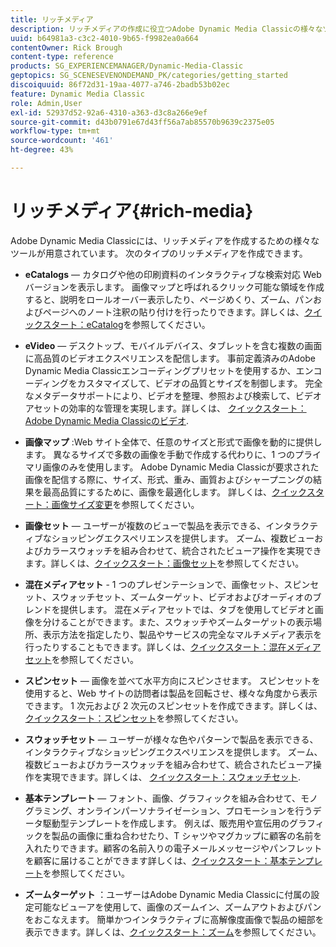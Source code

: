 ```yaml
---
title: リッチメディア
description: リッチメディアの作成に役立つAdobe Dynamic Media Classicの様々なツールについて説明します。
uuid: b64981a3-c3c2-4010-9b65-f9982ea0a664
contentOwner: Rick Brough
content-type: reference
products: SG_EXPERIENCEMANAGER/Dynamic-Media-Classic
geptopics: SG_SCENESEVENONDEMAND_PK/categories/getting_started
discoiquuid: 86f72d31-19aa-4077-a746-2badb53b02ec
feature: Dynamic Media Classic
role: Admin,User
exl-id: 52937d52-92a6-4310-a363-d3c8a266e9ef
source-git-commit: d43b0791e67d43ff56a7ab85570b9639c2375e05
workflow-type: tm+mt
source-wordcount: '461'
ht-degree: 43%

---
```


# リッチメディア{#rich-media}

Adobe Dynamic Media Classicには、リッチメディアを作成するための様々なツールが用意されています。 次のタイプのリッチメディアを作成できます。

* **eCatalogs**  — カタログや他の印刷資料のインタラクティブな検索対応 Web バージョンを表示します。 画像マップと呼ばれるクリック可能な領域を作成すると、説明をロールオーバー表示したり、ページめくり、ズーム、パンおよびページへのノート注釈の貼り付けを行ったりできます。詳しくは、[クイックスタート：eCatalog](/help/quick-start-ecatalog.md)を参照してください。

* **eVideo**  — デスクトップ、モバイルデバイス、タブレットを含む複数の画面に高品質のビデオエクスペリエンスを配信します。 事前定義済みのAdobe Dynamic Media Classicエンコーディングプリセットを使用するか、エンコーディングをカスタマイズして、ビデオの品質とサイズを制御します。 完全なメタデータサポートにより、ビデオを整理、参照および検索して、ビデオアセットの効率的な管理を実現します。詳しくは、 [クイックスタート：Adobe Dynamic Media Classicのビデオ](/help/quick-start-video.md).

* **画像マップ** :Web サイト全体で、任意のサイズと形式で画像を動的に提供します。 異なるサイズで多数の画像を手動で作成する代わりに、1 つのプライマリ画像のみを使用します。 Adobe Dynamic Media Classicが要求された画像を配信する際に、サイズ、形式、重み、画質およびシャープニングの結果を最高品質にするために、画像を最適化します。
詳しくは、[クイックスタート：画像サイズ変更](/help/quick-start-image-sizing.md)を参照してください。

* **画像セット**  — ユーザーが複数のビューで製品を表示できる、インタラクティブなショッピングエクスペリエンスを提供します。 ズーム、複数ビューおよびカラースウォッチを組み合わせて、統合されたビューア操作を実現できます。詳しくは、[クイックスタート：画像セット](/help/quick-start-image-sets.md)を参照してください。

* **混在メディアセット** - 1 つのプレゼンテーションで、画像セット、スピンセット、スウォッチセット、ズームターゲット、ビデオおよびオーディオのブレンドを提供します。 混在メディアセットでは、タブを使用してビデオと画像を分けることができます。また、スウォッチやズームターゲットの表示場所、表示方法を指定したり、製品やサービスの完全なマルチメディア表示を行ったりすることもできます。詳しくは、[クイックスタート：混在メディアセット](/help/quick-start-mixed-media-sets.md)を参照してください。

* **スピンセット**  — 画像を並べて水平方向にスピンさせます。 スピンセットを使用すると、Web サイトの訪問者は製品を回転させ、様々な角度から表示できます。 1 次元および 2 次元のスピンセットを作成できます。詳しくは、[クイックスタート：スピンセット](/help/quick-start-spin-sets.md)を参照してください。

* **スウォッチセット**  — ユーザーが様々な色やパターンで製品を表示できる、インタラクティブなショッピングエクスペリエンスを提供します。 ズーム、複数ビューおよびカラースウォッチを組み合わせて、統合されたビューア操作を実現できます。詳しくは、 [クイックスタート：スウォッチセット](/help/quick-start-swatch-sets.md).

* **基本テンプレート**  — フォント、画像、グラフィックを組み合わせて、モノグラミング、オンラインパーソナライゼーション、プロモーションを行うデータ駆動型テンプレートを作成します。 例えば、販売用や宣伝用のグラフィックを製品の画像に重ね合わせたり、T シャツやマグカップに顧客の名前を入れたりできます。顧客の名前入りの電子メールメッセージやパンフレットを顧客に届けることができます詳しくは、[クイックスタート：基本テンプレート](/help/quick-start-template-basics.md)を参照してください。

* **ズームターゲット** ：ユーザーはAdobe Dynamic Media Classicに付属の設定可能なビューアを使用して、画像のズームイン、ズームアウトおよびパンをおこなえます。 簡単かつインタラクティブに高解像度画像で製品の細部を表示できます。詳しくは、[クイックスタート：ズーム](/help/quick-start-zoom.md)を参照してください。
